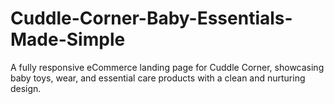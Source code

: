 # Cuddle-Corner-Baby-Essentials-Made-Simple
A fully responsive eCommerce landing page for Cuddle Corner, showcasing baby toys, wear, and essential care products with a clean and nurturing design.
